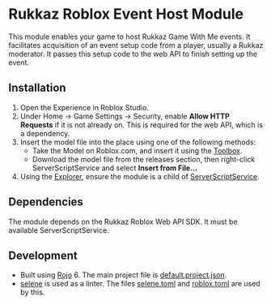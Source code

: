 # Rukkaz Roblox Event Host Module

This module enables your game to host Rukkaz Game With Me events. It facilitates acquisition of an event setup code from a player, usually a Rukkaz moderator. It passes this setup code to the web API to finish setting up the event.

## Installation

1. Open the Experience in Roblox Studio.
2. Under Home &rarr; Game Settings &rarr; Security, enable **Allow HTTP Requests** if it is not already on. This is required for the web API, which is a dependency.
3. Insert the model file into the place using one of the following methods:
   - Take the Model on Roblox.com, and insert it using the [Toolbox](https://developer.roblox.com/en-us/resources/studio/Toolbox).
   - Download the model file from the releases section, then right-click ServerScriptService and select **Insert from File...**
4. Using the [Explorer](https://developer.roblox.com/en-us/resources/studio/Explorer), ensure the module is a child of [ServerScriptService](https://developer.roblox.com/en-us/api-reference/class/ServerScriptService).

## Dependencies

The module depends on the Rukkaz Roblox Web API SDK. It must be available ServerScriptService.

## Development

- Built using [Rojo](https://github.com/rojo-rbx/rojo) 6. The main project file is [default.project.json](default.project.json).
- [selene](https://github.com/Kampfkarren/selene) is used as a linter. The files [selene.toml](selene.toml) and [roblox.toml](roblox.toml) are used by this.
